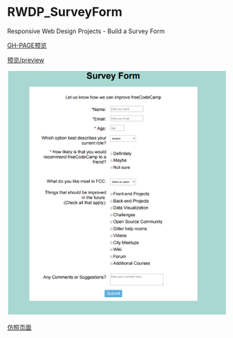 # RWDP_SurveyForm
Responsive Web Design Projects - Build a Survey Form

[GH-PAGE预览](https://azcvcza.github.io/RWDP_SurveyForm/) 

<a href="https://codepen.io/azcvcza/pen/mGeZvJ">预览/preview</a>  

<img src="https://github.com/azcvcza/RWDP_SurveyForm/blob/master/image/page.png"  hspace="2" vspace="2"> 

<a href="https://codepen.io/freeCodeCamp/full/VPaoNP">仿照页面</a>  
